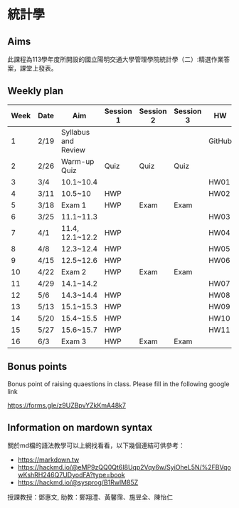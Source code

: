 # 統計學

## Aims

此課程為113學年度所開設的國立陽明交通大學管理學院統計學（二）:精選作業答案，課堂上發表。

## Weekly plan


| Week | Date  | Aim           | Session 1 | Session 2 | Session 3 | HW   | Participation |
|------|-------|---------------|-----------|-----------|-----------|------|---------------|
| 1    | 2/19  | Syllabus and Review |         |           |           | GitHub |               |
| 2    | 2/26  | Warm-up Quiz  | Quiz      | Quiz      | Quiz      |      | quiz          |
| 3    | 3/4   | 10.1~10.4     |           |           |           | HW01 | IC01          |
| 4    | 3/11  | 10.5~10       | HWP       |           |           | HW02 | IC02          |
| 5    | 3/18  | Exam 1        | HWP       | Exam      | Exam      |      |               |
| 6    | 3/25  | 11.1~11.3     |           |           |           | HW03 |         |
| 7    | 4/1   | 11.4, 12.1~12.2     | HWP       |           |           | HW04 |           |
| 8    | 4/8   | 12.3~12.4     | HWP       |           |           | HW05 |          |
| 9    | 4/15  | 12.5~12.6     | HWP       |           |           | HW06 |   IC3        |
| 10   | 4/22  | Exam 2        | HWP       | Exam      | Exam      |      |               |
| 11   | 4/29  | 14.1~14.2     |           |           |           | HW07 |          |
| 12   | 5/6   | 14.3~14.4     | HWP       |           |           | HW08 |           |
| 13   | 5/13  | 15.1~15.3     | HWP       |           |           | HW09 |           |
| 14   | 5/20  | 15.4~15.5     | HWP       |           |           | HW10 |           |
| 15   | 5/27  | 15.6~15.7     | HWP       |           |           | HW11 |          |
| 16   | 6/3   | Exam 3        | HWP       | Exam      | Exam      |      |               |


## Bonus points

Bonus point of raising quaestions in class. Please fill in the following google link

https://forms.gle/z9UZBpvYZkKmA48k7


## Information on mardown syntax


關於md檔的語法教學可以上網找看看，以下幾個連結可供參考：

- https://markdown.tw
- https://hackmd.io/@eMP9zQQ0Qt6I8Uqp2Vqy6w/SyiOheL5N/%2FBVqowKshRH246Q7UDyodFA?type=book
- https://hackmd.io/@sysprog/B1RwlM85Z


授課教授：鄧惠文, 助教：鄭翔澧、黃馨霈、施昱全、陳怡仁

